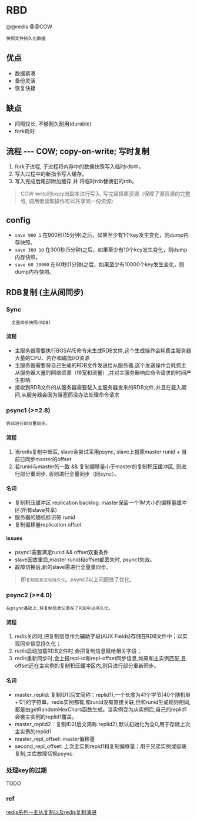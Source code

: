 # RBD  

@@redis @@COW

    快照文件持久化数据

## 优点

- 数据紧凑  
- 备份灵活  
- 恢复快捷  

## 缺点

- 间隔较长, 不够耐久耐用(durable)
- fork耗时

## 流程 --- COW; copy-on-write; 写时复制

1. fork子进程, 子进程将内存中的数据快照写入临时rdb中。
2. 写入过程中的新指令写入缓存。
3. 写入完成后尾部附加缓存 并 将临时rdb替换旧的rdb。

> COW write时copy出副本进行写入, 写完替换原资源. (保障了源资源的完整性, 调用者读取操作可以共享同一份资源)

## config  

- `save 900 1` 在900秒(15分钟)之后，如果至少有1个key发生变化，则dump内存快照。  
- `save 300 10` 在300秒(5分钟)之后，如果至少有10个key发生变化，则dump内存快照。  
- `save 60 10000` 在60秒(1分钟)之后，如果至少有10000个key发生变化，则dump内存快照。  

## RDB复制 (主从间同步)

### Sync

      全量同步快照(RDB)

#### 流程

- 主服务器需要执行BGSAVE命令来生成RDB文件,这个生成操作会耗费主服务器大量的CPU、内存和磁盘I/O资源
- 主服务器需要将自己生成的RDB文件发送给从服务器,这个发送操作会耗费主从服务器大量的网络资源（带宽和流量）,并对主服务器响应命令请求的时间产生影响
- 接收到RDB文件的从服务器需要载入主服务器发来的RDB文件,并且在载入期间,从服务器会因为阻塞而没办法处理命令请求

### psync1 (>=2.8)

    尝试进行部分重同步。

#### 流程

1. 当redis复制中断后, slave会尝试采用psync, slave上报原master runid + 当前已同步master的offset
2. 若runid与master的一致 && 复制偏移量小于master的复制积压缓冲区, 则进行部分重同步, 否则进行全量同步（同sync）。  

#### 名词

- 复制积压缓冲区 replication backlog: master保留一个1M大小的偏移量缓冲区(所有slave共享)  
- 服务器的随机标识符 runid  
- 复制偏移量replication offset  

#### issues

- psync1需要满足runid && offset双重条件
- slave因故重启,master runid和offset都丢失时, psync1失效。
- 故障切换后,新的slave需进行全量重同步。

> 即`复制信息没有持久化`。psync2以上问题做了优化。  

### psync2 (>=4.0)

    在psync基础上,将复制信息记录在了RDB中以持久化。

#### 流程

1. redis关闭时,把复制信息作为辅助字段(AUX Fields)存储在RDB文件中；以实现同步信息持久化；  
2. redis启动加载RDB文件时,会把复制信息赋给相关字段；  
3. redis重新同步时,会上报repl-id和repl-offset同步信息,如果和主实例匹配,且offset还在主实例的复制积压缓冲区内,则只进行部分重新同步。  

#### 名词

- master_replid: 复制ID1(后文简称：replid1),一个长度为41个字节(40个随机串+’0’)的字符串。redis实例都有,和runid没有直接关联,但和runid生成规则相同,都是由getRandomHexChars函数生成。当实例变为从实例后,自己的replid1会被主实例的replid1覆盖。  
- master_replid2：复制ID2(后文简称:replid2),默认初始化为全0,用于存储上次主实例的replid1  
- master_repl_offset: master偏移量  
- second_repl_offset: 上次主实例repid1和复制偏移量；用于兄弟实例或级联复制,主库故障切换psync.  

### 处理key的过期

TODO

### ref

[redis系列--主从复制以及redis复制演进](https://www.cnblogs.com/wdliu/p/9407179.html)

